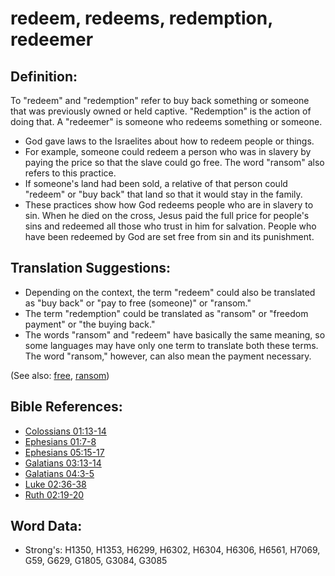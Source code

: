 # redeem, redeems, redemption, redeemer #

## Definition: ##

To "redeem" and "redemption" refer to buy back something or someone that was previously owned or held captive. "Redemption" is the action of doing that. A "redeemer" is someone who redeems something or someone. 

* God gave laws to the Israelites about how to redeem people or things.
* For example, someone could redeem a person who was in slavery by paying the price so that the slave could go free. The word "ransom" also refers to this practice.
* If someone's land had been sold, a relative of that person could "redeem" or "buy back" that land so that it would stay in the family.
* These practices show how God redeems people who are in slavery to sin. When he died on the cross, Jesus paid the full price for people's sins and redeemed all those who trust in him for salvation. People who have been redeemed by God are set free from sin and its punishment.

## Translation Suggestions: ##

* Depending on the context, the term "redeem" could also be translated as "buy back" or "pay to free (someone)" or "ransom."
* The term "redemption" could be translated as "ransom" or "freedom payment" or "the buying back."
* The words "ransom" and "redeem" have basically the same meaning, so some languages may have only  one term to translate both these terms. The word "ransom," however, can also mean the payment necessary.

(See also: [free](../other/free.md), [ransom](../kt/ransom.md))

## Bible References: ##

* [Colossians 01:13-14](rc://en/tn/help/col/01/13)
* [Ephesians 01:7-8](rc://en/tn/help/eph/01/07)
* [Ephesians 05:15-17](rc://en/tn/help/eph/05/15)
* [Galatians 03:13-14](rc://en/tn/help/gal/03/13)
* [Galatians 04:3-5](rc://en/tn/help/gal/04/03)
* [Luke 02:36-38](rc://en/tn/help/luk/02/36)
* [Ruth 02:19-20](rc://en/tn/help/rut/02/19)


## Word Data: ##

* Strong's: H1350, H1353, H6299, H6302, H6304, H6306, H6561, H7069, G59, G629, G1805, G3084, G3085
